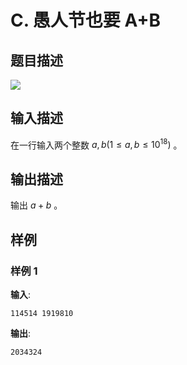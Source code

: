 # C. 愚人节也要 A+B

## 题目描述

 ![](https://uploadfiles.nowcoder.com/images/20250316/0_1742102334823/4D1F13BFCD46CD6FB773DD93B3A36D0A)   


## 输入描述

在一行输入两个整数 $a,b(1\leq a,b\leq 10^{18})$ 。

## 输出描述

输出 $a+b$ 。

## 样例

### 样例 1
**输入**:
```
114514 1919810
```

**输出**:
```
2034324
```

